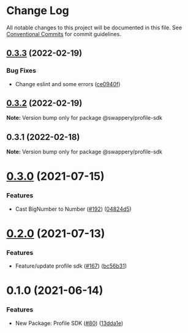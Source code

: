 # Change Log

All notable changes to this project will be documented in this file.
See [Conventional Commits](https://conventionalcommits.org) for commit guidelines.

## [0.3.3](https://github.com/pancakeswap/pancake-toolkit/tree/master/packages/pancake-profile-sdk/compare/@swappery/profile-sdk@0.3.2...@swappery/profile-sdk@0.3.3) (2022-02-19)


### Bug Fixes

* Change eslint and some errors ([ce0940f](https://github.com/pancakeswap/pancake-toolkit/tree/master/packages/pancake-profile-sdk/commit/ce0940f56c88a518a3e1829cb50bc70858078a5a))





## [0.3.2](https://github.com/pancakeswap/pancake-toolkit/tree/master/packages/pancake-profile-sdk/compare/@swappery/profile-sdk@0.3.1...@swappery/profile-sdk@0.3.2) (2022-02-19)

**Note:** Version bump only for package @swappery/profile-sdk





## 0.3.1 (2022-02-18)

**Note:** Version bump only for package @swappery/profile-sdk






# [0.3.0](https://github.com/pancakeswap/pancake-toolkit/tree/master/packages/pancake-profile-sdk/compare/@pancakeswap/profile-sdk@0.2.0...@pancakeswap/profile-sdk@0.3.0) (2021-07-15)


### Features

* Cast BigNumber to Number ([#192](https://github.com/pancakeswap/pancake-toolkit/tree/master/packages/pancake-profile-sdk/issues/192)) ([04824d5](https://github.com/pancakeswap/pancake-toolkit/tree/master/packages/pancake-profile-sdk/commit/04824d55691ef226ebefaebb9dff21151ffc5cea))





# [0.2.0](https://github.com/pancakeswap/pancake-toolkit/tree/master/packages/pancake-profile-sdk/compare/@pancakeswap/profile-sdk@0.1.0...@pancakeswap/profile-sdk@0.2.0) (2021-07-13)


### Features

* Feature/update profile sdk ([#167](https://github.com/pancakeswap/pancake-toolkit/tree/master/packages/pancake-profile-sdk/issues/167)) ([bc56b31](https://github.com/pancakeswap/pancake-toolkit/tree/master/packages/pancake-profile-sdk/commit/bc56b31f5dcf4ce63eec15cc0b275cf41539ebb4))





# 0.1.0 (2021-06-14)


### Features

* New Package: Profile SDK ([#80](https://github.com/pancakeswap/pancake-toolkit/tree/master/packages/pancake-profile-sdk/issues/80)) ([13dda1e](https://github.com/pancakeswap/pancake-toolkit/tree/master/packages/pancake-profile-sdk/commit/13dda1e43c6528dd7a1812c8a860f6f242148062))
